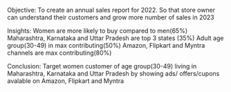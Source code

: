 Objective: To create an annual sales report for 2022. So that store owner can understand their customers and grow more number of sales in 2023

Insights: Women are more likely to buy compared to men(65%)
Maharashtra, Karnataka and Uttar Pradesh are top 3 states (35%)
Adult age group(30-49) in max contributing(50%)
Amazon, Flipkart and Myntra channels are max contributing(80%)

Conclusion: Target women customer of age group(30-49) living in Maharashtra, Karnataka and Uttar Pradesh by showing ads/ offers/cupons avalable on Amazon, Flipkart and Myntra

